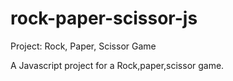 # rock-paper-scissor-js
Project: Rock, Paper, Scissor Game

A Javascript project for a Rock,paper,scissor game.
